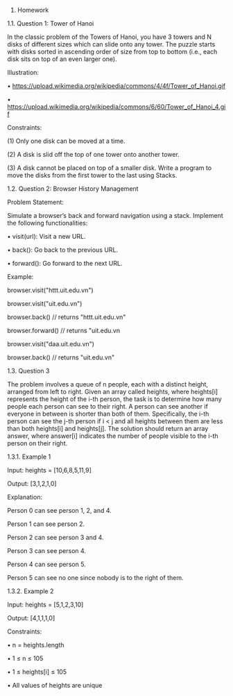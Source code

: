 1. Homework


1.1. Question 1: Tower of Hanoi
   
In the classic problem of the Towers of Hanoi, you have 3 towers and N disks of different sizes which can slide onto any tower. The puzzle starts with disks sorted in ascending order of size from top to bottom (i.e., each disk sits on top of an even larger one).

Illustration:

• https://upload.wikimedia.org/wikipedia/commons/4/4f/Tower_of_Hanoi.gif

• https://upload.wikimedia.org/wikipedia/commons/6/60/Tower_of_Hanoi_4.gif

Constraints:

(1) Only one disk can be moved at a time.

(2) A disk is slid off the top of one tower onto another tower.

(3) A disk cannot be placed on top of a smaller disk. Write a program to move the disks from the first tower to the last using Stacks.


1.2. Question 2: Browser History Management
   
Problem Statement:

Simulate a browser’s back and forward navigation using a stack. Implement the following functionalities:

• visit(url): Visit a new URL.

• back(): Go back to the previous URL.

• forward(): Go forward to the next URL.

Example:

browser.visit("httt.uit.edu.vn")

browser.visit("uit.edu.vn")

browser.back() // returns "httt.uit.edu.vn"

browser.forward() // returns "uit.edu.vn

browser.visit("daa.uit.edu.vn")

browser.back() // returns "uit.edu.vn"


1.3. Question 3
   
The problem involves a queue of n people, each with a distinct height, arranged from left to right. Given an array called heights, where heights[i] represents the height of the i-th person, the task is to determine how many people each person can see to their right. A person can see another if everyone in between is shorter than both of them. Specifically, the i-th person can see the j-th person if i < j and all heights between them are less than both heights[i] and heights[j]. The solution should return an array answer, where answer[i] indicates the number of people visible to the i-th person on their right.

1.3.1. Example 1

Input: heights = [10,6,8,5,11,9]

Output: [3,1,2,1,0]

Explanation:

Person 0 can see person 1, 2, and 4.

Person 1 can see person 2.

Person 2 can see person 3 and 4.

Person 3 can see person 4.

Person 4 can see person 5.

Person 5 can see no one since nobody is to the right of them.

1.3.2. Example 2

Input: heights = [5,1,2,3,10]

Output: [4,1,1,1,0]

Constraints:

• n = heights.length

• 1 ≤ n ≤ 105

• 1 ≤ heights[i] ≤ 105

• All values of heights are unique
